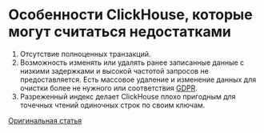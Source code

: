 # Особенности ClickHouse, которые могут считаться недостатками

1. Отсутствие полноценных транзакций.
2. Возможность изменять или удалять ранее записанные данные с низкими задержками и высокой частотой запросов не предоставляется. Есть массовое удаление и изменение данных для очистки более не нужного или соответствия [GDPR](https://gdpr-info.eu).
3. Разреженный индекс делает ClickHouse плохо пригодным для точечных чтений одиночных строк по своим
ключам.

[Оригинальная статья](https://clickhouse.tech/docs/ru/introduction/features_considered_disadvantages/) <!--hide-->
